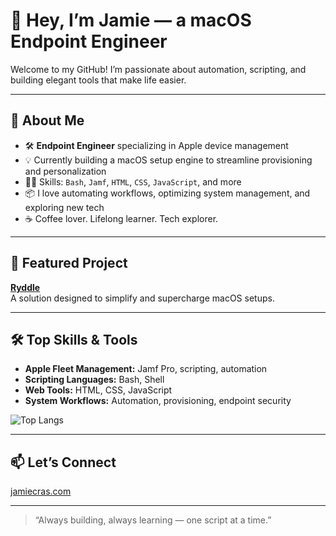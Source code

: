 # 👋 Hey, I’m Jamie — a macOS Endpoint Engineer

Welcome to my GitHub! I’m passionate about automation, scripting, and building elegant tools that make life easier.

---

## 🚀 About Me

- 🛠 **Endpoint Engineer** specializing in Apple device management  
- 💡 Currently building a macOS setup engine to streamline provisioning and personalization  
- 👨‍💻 Skills: `Bash`, `Jamf`, `HTML`, `CSS`, `JavaScript`, and more  
- 📦 I love automating workflows, optimizing system management, and exploring new tech  
- ☕ Coffee lover. Lifelong learner. Tech explorer.

---

## 🌟 Featured Project

[**Ryddle**](https://ryddle.io/)  
A solution designed to simplify and supercharge macOS setups.

---

## 🛠 Top Skills & Tools

- **Apple Fleet Management:** Jamf Pro, scripting, automation
- **Scripting Languages:** Bash, Shell
- **Web Tools:** HTML, CSS, JavaScript
- **System Workflows:** Automation, provisioning, endpoint security

![Top Langs](https://github-readme-stats.vercel.app/api/top-langs/?username=jamieal&layout=compact&theme=dark)

---

## 📫 Let’s Connect

[jamiecras.com](https://jamiecras.com/)

---

> “Always building, always learning — one script at a time.”

